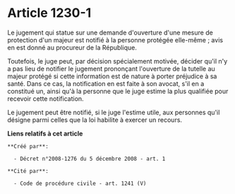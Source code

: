 # Article 1230-1

Le jugement qui statue sur une demande d'ouverture d'une mesure de protection d'un majeur est notifié à la personne protégée
elle-même ; avis en est donné au procureur de la République. 

Toutefois, le juge peut, par décision spécialement motivée, décider qu'il n'y a pas lieu de notifier le jugement prononçant
l'ouverture de la tutelle au majeur protégé si cette information est de nature à porter préjudice à sa santé. Dans ce cas, la
notification en est faite à son avocat, s'il en a constitué un, ainsi qu'à la personne que le juge estime la plus qualifiée
pour recevoir cette notification. 

Le jugement peut être notifié, si le juge l'estime utile, aux personnes qu'il désigne parmi celles que la loi habilite à
exercer un recours.

**Liens relatifs à cet article**

	**Créé par**:

	  - Décret n°2008-1276 du 5 décembre 2008 - art. 1

	**Cité par**:

	  - Code de procédure civile - art. 1241 (V)
